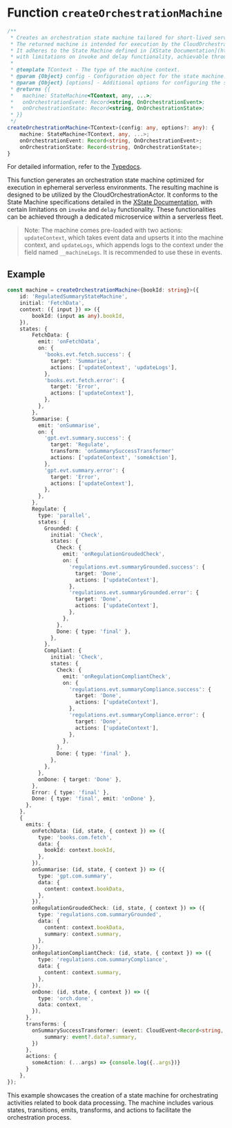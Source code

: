 # Function `createOrchestrationMachine`

```typescript
/**
 * Creates an orchestration state machine tailored for short-lived serverless environments.
 * The returned machine is intended for execution by the CloudOrchestrationActor.
 * It adheres to the State Machine defined in [XState Documentation](https://xstate.js.org/docs/),
 * with limitations on invoke and delay functionality, achievable through a microservice in a serverless fleet.
 *
 * @template TContext - The type of the machine context.
 * @param {Object} config - Configuration object for the state machine.
 * @param {Object} [options] - Additional options for configuring the state machine.
 * @returns {{
 *   machine: StateMachine<TContext, any, ...>;
 *   onOrchestrationEvent: Record<string, OnOrchestrationEvent>;
 *   onOrchestrationState: Record<string, OnOrchestrationState>;
 * }}
 */
createOrchestrationMachine<TContext>(config: any, options?: any): {
    machine: StateMachine<TContext, any, ...>;
    onOrchestrationEvent: Record<string, OnOrchestrationEvent>;
    onOrchestrationState: Record<string, OnOrchestrationState>;
}
```

For detailed information, refer to the [Typedocs](https://saadahmad123.github.io/xOrca/functions/createOrchestrationMachine.html).

This function generates an orchestration state machine optimized for execution in ephemeral serverless environments. The resulting machine is designed to be utilized by the CloudOrchestrationActor. It conforms to the State Machine specifications detailed in the [XState Documentation](https://stately.ai/docs), with certain limitations on `invoke` and `delay` functionality. These functionalities can be achieved through a dedicated microservice within a serverless fleet.

> Note: The machine comes pre-loaded with two actions: `updateContext`, which takes event data and upserts it into the machine context, and `updateLogs`, which appends logs to the context under the field named `__machineLogs`. It is recommended to use these in events.

## Example

```typescript
const machine = createOrchestrationMachine<{bookId: string}>({
    id: 'RegulatedSummaryStateMachine',
    initial: 'FetchData',
    context: ({ input }) => ({
        bookId: (input as any).bookId,
    }),
    states: {
        FetchData: {
          emit: 'onFetchData',
          on: {
            'books.evt.fetch.success': {
              target: 'Summarise',
              actions: ['updateContext', 'updateLogs'],
            },
            'books.evt.fetch.error': {
              target: 'Error',
              actions: ['updateContext'],
            },
          },
        },
        Summarise: {
          emit: 'onSummarise',
          on: {
            'gpt.evt.summary.success': {
              target: 'Regulate',
              transform: 'onSummarySuccessTransformer'
              actions: ['updateContext', 'someAction'],
            },
            'gpt.evt.summary.error': {
              target: 'Error',
              actions: ['updateContext'],
            },
          },
        },
        Regulate: {
          type: 'parallel',
          states: {
            Grounded: {
              initial: 'Check',
              states: {
                Check: {
                  emit: 'onRegulationGroudedCheck',
                  on: {
                    'regulations.evt.summaryGrounded.success': {
                      target: 'Done',
                      actions: ['updateContext'],
                    },
                    'regulations.evt.summaryGrounded.error': {
                      target: 'Done',
                      actions: ['updateContext'],
                    },
                  },
                },
                Done: { type: 'final' },
              },
            },
            Compliant: {
              initial: 'Check',
              states: {
                Check: {
                  emit: 'onRegulationCompliantCheck',
                  on: {
                    'regulations.evt.summaryCompliance.success': {
                      target: 'Done',
                      actions: ['updateContext'],
                    },
                    'regulations.evt.summaryCompliance.error': {
                      target: 'Done',
                      actions: ['updateContext'],
                    },
                  },
                },
                Done: { type: 'final' },
              },
            },
          },
          onDone: { target: 'Done' },
        },
        Error: { type: 'final' },
        Done: { type: 'final', emit: 'onDone' },
      },
    },
    {
      emits: {
        onFetchData: (id, state, { context }) => ({
          type: 'books.com.fetch',
          data: {
            bookId: context.bookId,
          },
        }),
        onSummarise: (id, state, { context }) => ({
          type: 'gpt.com.summary',
          data: {
            content: context.bookData,
          },
        }),
        onRegulationGroudedCheck: (id, state, { context }) => ({
          type: 'regulations.com.summaryGrounded',
          data: {
            content: context.bookData,
            summary: context.summary,
          },
        }),
        onRegulationCompliantCheck: (id, state, { context }) => ({
          type: 'regulations.com.summaryCompliance',
          data: {
            content: context.summary,
          },
        }),
        onDone: (id, state, { context }) => ({
          type: 'orch.done',
          data: context,
        }),
      },
      transforms: {
        onSummarySuccessTransformer: (event: CloudEvent<Record<string, any>>) => ({
            summary: event?.data?.summary,
        })
      },
      actions: {
        someAction: (...args) => {console.log({..args})}
      }
    },
});
```

This example showcases the creation of a state machine for orchestrating activities related to book data processing. The machine includes various states, transitions, emits, transforms, and actions to facilitate the orchestration process.
